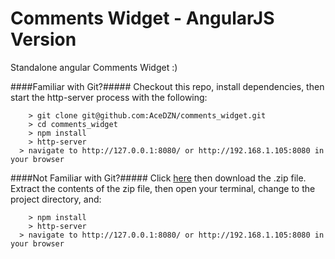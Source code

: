 # Comments Widget - AngularJS Version
Standalone angular Comments Widget :)

####Familiar with Git?#####
Checkout this repo, install dependencies, then start the http-server process with the following:

```
	> git clone git@github.com:AceDZN/comments_widget.git
	> cd comments_widget
	> npm install
	> http-server
  > navigate to http://127.0.0.1:8080/ or http://192.168.1.105:8080 in your browser
```

####Not Familiar with Git?#####
Click [here](https://github.com/AceDZN/comments_widget/releases) then download the .zip file.  Extract the contents of the zip file, then open your terminal, change to the project directory, and:

```
	> npm install
	> http-server
  > navigate to http://127.0.0.1:8080/ or http://192.168.1.105:8080 in your browser
```
